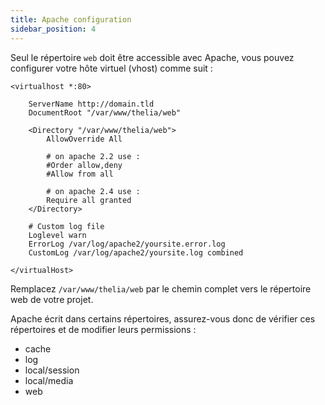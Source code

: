 ```yaml
---
title: Apache configuration
sidebar_position: 4
---
```


Seul le répertoire ```web``` doit être accessible avec Apache, vous pouvez configurer votre hôte virtuel (vhost) comme suit :

```
<virtualhost *:80>

	ServerName http://domain.tld
	DocumentRoot "/var/www/thelia/web"

	<Directory "/var/www/thelia/web">
	    AllowOverride All

        # on apache 2.2 use :
        #Order allow,deny
        #Allow from all

        # on apache 2.4 use :
        Require all granted
    </Directory>

	# Custom log file
    Loglevel warn
    ErrorLog /var/log/apache2/yoursite.error.log
    CustomLog /var/log/apache2/yoursite.log combined

</virtualHost>

```

Remplacez `/var/www/thelia/web` par le chemin complet vers le répertoire web de votre projet.

Apache écrit dans certains répertoires, assurez-vous donc de vérifier ces répertoires et de modifier leurs permissions :

* cache
* log
* local/session
* local/media
* web